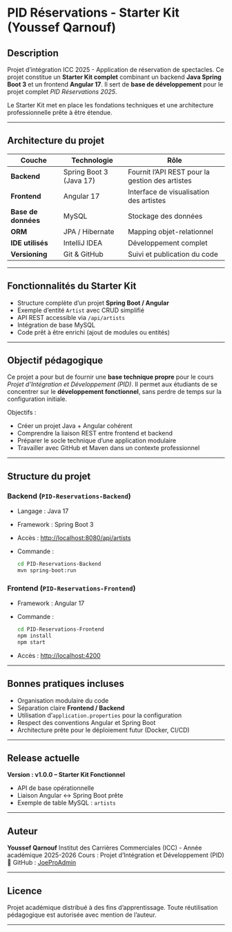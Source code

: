 # PID Réservations - Starter Kit (Youssef Qarnouf)

##  Description

Projet d’intégration ICC 2025 - Application de réservation de spectacles.
Ce projet constitue un **Starter Kit complet** combinant un backend **Java Spring Boot 3** et un frontend **Angular 17**.
Il sert de **base de développement** pour le projet complet *PID Réservations 2025*.

Le Starter Kit met en place les fondations techniques et une architecture professionnelle prête à être étendue.

---

##  Architecture du projet

| Couche              | Technologie             | Rôle                                            |
| ------------------- | ----------------------- | ----------------------------------------------- |
| **Backend**         | Spring Boot 3 (Java 17) | Fournit l’API REST pour la gestion des artistes |
| **Frontend**        | Angular 17              | Interface de visualisation des artistes         |
| **Base de données** | MySQL                   | Stockage des données                            |
| **ORM**             | JPA / Hibernate         | Mapping objet-relationnel                       |
| **IDE utilisés**    | IntelliJ IDEA           | Développement complet                           |
| **Versioning**      | Git & GitHub            | Suivi et publication du code                    |

---

##  Fonctionnalités du Starter Kit

- Structure complète d’un projet **Spring Boot / Angular**
- Exemple d’entité `Artist` avec CRUD simplifié
- API REST accessible via `/api/artists`
- Intégration de base MySQL
- Code prêt à être enrichi (ajout de modules ou entités)

---

##  Objectif pédagogique

Ce projet a pour but de fournir une **base technique propre** pour le cours *Projet d’Intégration et Développement (PID)*.
Il permet aux étudiants de se concentrer sur le **développement fonctionnel**, sans perdre de temps sur la configuration initiale.

Objectifs :

* Créer un projet Java + Angular cohérent
* Comprendre la liaison REST entre frontend et backend
* Préparer le socle technique d’une application modulaire
* Travailler avec GitHub et Maven dans un contexte professionnel

---

##  Structure du projet

### Backend (`PID-Reservations-Backend`)

* Langage : Java 17
* Framework : Spring Boot 3
* Accès : [http://localhost:8080/api/artists](http://localhost:8080/api/artists)
* Commande :

  ```bash
  cd PID-Reservations-Backend
  mvn spring-boot:run
  ```

### Frontend (`PID-Reservations-Frontend`)

* Framework : Angular 17
* Commande :

  ```bash
  cd PID-Reservations-Frontend
  npm install
  npm start
  ```
* Accès : [http://localhost:4200](http://localhost:4200)

---

##  Bonnes pratiques incluses

* Organisation modulaire du code
* Séparation claire **Frontend / Backend**
* Utilisation d’`application.properties` pour la configuration
* Respect des conventions Angular et Spring Boot
* Architecture prête pour le déploiement futur (Docker, CI/CD)

---

##  Release actuelle

**Version : v1.0.0 – Starter Kit Fonctionnel**

* API de base opérationnelle
* Liaison Angular ↔ Spring Boot prête
* Exemple de table MySQL : `artists`

---

##  Auteur

**Youssef Qarnouf**
Institut des Carrières Commerciales (ICC) - Année académique 2025-2026
Cours : Projet d’Intégration et Développement (PID)
🔗 GitHub : [JoeProAdmin](https://github.com/JoeProAdmin)

---

##  Licence

Projet académique distribué à des fins d’apprentissage.
Toute réutilisation pédagogique est autorisée avec mention de l’auteur.

---



